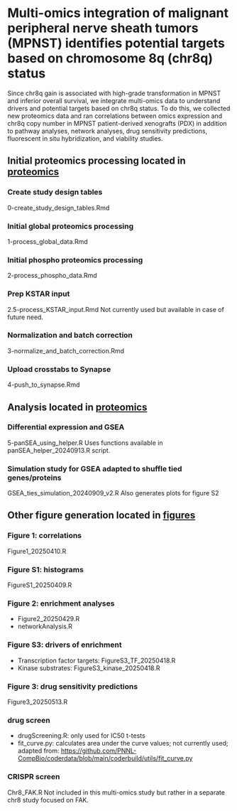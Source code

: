 # Multi-omics integration of malignant peripheral nerve sheath tumors (MPNST) identifies potential targets based on chromosome 8q (chr8q) status
Since chr8q gain is associated with high-grade transformation in MPNST and 
inferior overall survival, we integrate multi-omics data to understand drivers 
and potential targets based on chr8q status. To do this, we collected new 
proteomics data and ran correlations between omics expression and chr8q copy
number in MPNST patient-derived xenografts (PDX) in addition to pathway 
analyses, network analyses, drug sensitivity predictions, fluorescent in situ
hybridization, and viability studies.

## Initial proteomics processing located in [proteomics](./proteomics)
### Create study design tables
0-create_study_design_tables.Rmd

### Initial global proteomics processing
1-process_global_data.Rmd

### Initial phospho proteomics processing
2-process_phospho_data.Rmd

### Prep KSTAR input
2.5-process_KSTAR_input.Rmd
Not currently used but available in case of future need.

### Normalization and batch correction
3-normalize_and_batch_correction.Rmd

### Upload crosstabs to Synapse
4-push_to_synapse.Rmd

## Analysis located in [proteomics](./proteomics)
### Differential expression and GSEA
5-panSEA_using_helper.R
Uses functions available in panSEA_helper_20240913.R script.

### Simulation study for GSEA adapted to shuffle tied genes/proteins
GSEA_ties_simulation_20240909_v2.R
Also generates plots for figure S2

## Other figure generation located in [figures](./figures)
### Figure 1: correlations
Figure1_20250410.R

### Figure S1: histograms
FigureS1_20250409.R

### Figure 2: enrichment analyses
- Figure2_20250429.R
- networkAnalysis.R

### Figure S3: drivers of enrichment
- Transcription factor targets: FigureS3_TF_20250418.R
- Kinase substrates: FigureS3_kinase_20250418.R

### Figure 3: drug sensitivity predictions
Figure3_20250513.R

### drug screen
- drugScreening.R: only used for IC50 t-tests
- fit_curve.py: calculates area under the curve values; not currently used; 
adapted from: https://github.com/PNNL-CompBio/coderdata/blob/main/coderbuild/utils/fit_curve.py

### CRISPR screen
Chr8_FAK.R
Not included in this multi-omics study but rather in a separate chr8 study 
focused on FAK.
